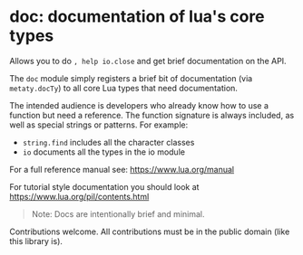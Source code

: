 # doc: documentation of lua's core types

Allows you to do `, help io.close` and get brief documentation on the API.

The `doc` module simply registers a brief bit of documentation (via
`metaty.docTy`) to all core Lua types that need documentation.

The intended audience is developers who already know how to use a function but
need a reference. The function signature is always included, as well as special
strings or patterns. For example:

* `string.find` includes all the character classes
* `io` documents all the types in the io module

For a full reference manual see: https://www.lua.org/manual

For tutorial style documentation you should look at
https://www.lua.org/pil/contents.html

> Note: Docs are intentionally brief and minimal.

Contributions welcome. All contributions must be in the public domain (like this
library is).
